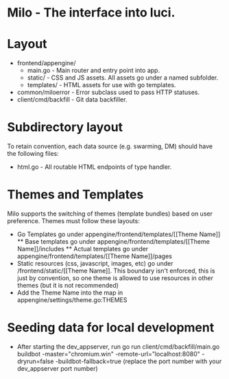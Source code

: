 # Milo - The interface into luci.

# Layout
* frontend/appengine/
  * main.go - Main router and entry point into app.
  * static/ - CSS and JS assets.  All assets go under a named subfolder.
  * templates/ - HTML assets for use with go templates.
* common/miloerror - Error subclass used to pass HTTP statuses.
* client/cmd/backfill - Git data backfiller.

# Subdirectory layout
To retain convention, each data source (e.g. swarming, DM) should have the following files:
* html.go - All routable HTML endpoints of type handler.

# Themes and Templates
Milo supports the switching of themes (template bundles) based on user
preference.  Themes must follow these layouts:
* Go Templates go under appengine/frontend/templates/[[Theme Name]]
** Base templates go under appengine/frontend/templates/[[Theme Name]]/includes
** Actual templates go under appengine/frontend/templates/[[Theme Name]]/pages
* Static resources (css, javascript, images, etc) go under
  /frontend/static/[[Theme Name]].  This boundary isn't enforced, this is just
  by convention, so one theme is allowed to use resources in other themes (but
  it is not recommended)
* Add the Theme Name into the map in appengine/settings/theme.go:THEMES

# Seeding data for local development
* After starting the dev_appserver, run go run client/cmd/backfill/main.go buildbot
  -master="chromium.win" -remote-url="localhost:8080" -dryrun=false
  -buildbot-fallback=true (replace the port number with your dev_appserver port
  number)

